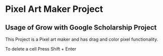 # Pixel Art Maker Project

## Usage of Grow with Google Scholarship Project

This Project is a Pixel art maker and has drag and color pixel functionality.

To delete  a cell Press Shift + Enter

